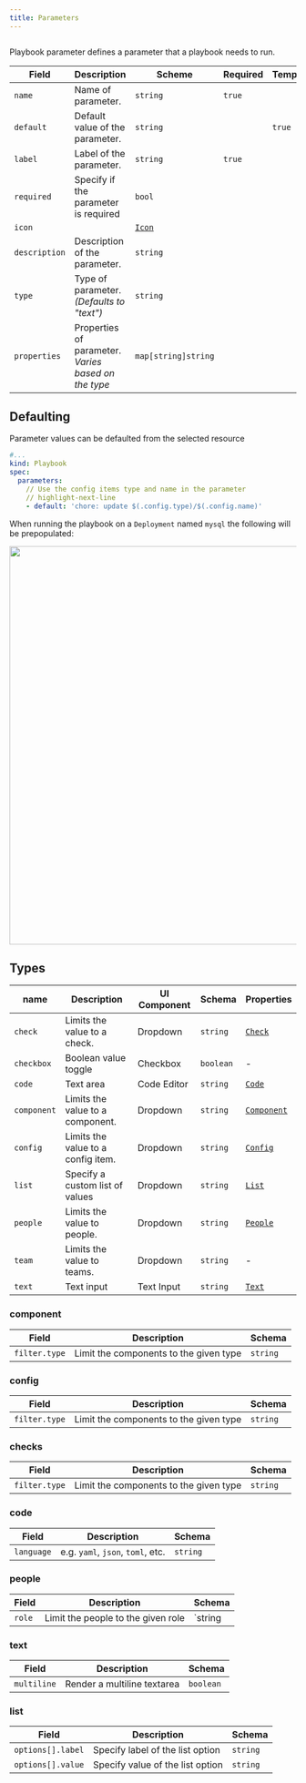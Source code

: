 ```yaml
---
title: Parameters
---
```


```yaml title="scale-deployment.yaml" file=../../../modules/mission-control/fixtures/playbooks/scale-deployment.yaml

```

Playbook parameter defines a parameter that a playbook needs to run.

| Field         | Description                                         | Scheme                          | Required | Templatable |
| ------------- | --------------------------------------------------- | ------------------------------- | -------- | ----------- |
| `name`        | Name of parameter.                                  | `string`                        | `true`   |
| `default`     | Default value of the parameter.                     | `string`                        |          | `true`      |
| `label`       | Label of the parameter.                             | `string`                        | `true`   |
| `required`    | Specify if the parameter is required                | `bool`                          |          |
| `icon`        |                                                     | [`Icon`](/reference/types#icon) |          |
| `description` | Description of the parameter.                       | `string`                        |          |
| `type`        | Type of parameter. _(Defaults to "text")_           | `string`                        |          |
| `properties`  | Properties of parameter. _Varies based on the type_ | `map[string]string`             |          |

## Defaulting

Parameter values can be defaulted from the selected resource

```yaml title="default parameters.yaml"
#...
kind: Playbook
spec:
  parameters:
    // Use the config items type and name in the parameter
    // highlight-next-line
    - default: 'chore: update $(.config.type)/$(.config.name)'
```

When running the playbook on a `Deployment` named `mysql` the following will be prepopulated:

<img src="/img/parameter-defaulting.png" width="700px" className="border-1 border-solid border-gray-200"/>

## Types

| name        | Description                        | UI Component | Schema    | Properties                |
| ----------- | ---------------------------------- | ------------ | --------- | ------------------------- |
| `check`     | Limits the value to a check.       | Dropdown     | `string`  | [`Check`](#checks)        |
| `checkbox`  | Boolean value toggle               | Checkbox     | `boolean` | -                         |
| `code`      | Text area                          | Code Editor  | `string`  | [`Code`](#code)           |
| `component` | Limits the value to a component.   | Dropdown     | `string`  | [`Component`](#component) |
| `config`    | Limits the value to a config item. | Dropdown     | `string`  | [`Config`](#config)       |
| `list`      | Specify a custom list of values    | Dropdown     | `string`  | [`List`](#list)           |
| `people`    | Limits the value to people.        | Dropdown     | `string`  | [`People`](#people)       |
| `team`      | Limits the value to teams.         | Dropdown     | `string`  | -                         |
| `text`      | Text input                         | Text Input   | `string`  | [`Text`](#text)           |

### component

| Field         | Description                            | Schema   |
| ------------- | -------------------------------------- | -------- |
| `filter.type` | Limit the components to the given type | `string` |

### config

| Field         | Description                            | Schema   |
| ------------- | -------------------------------------- | -------- |
| `filter.type` | Limit the components to the given type | `string` |

### checks

| Field         | Description                            | Schema   |
| ------------- | -------------------------------------- | -------- |
| `filter.type` | Limit the components to the given type | `string` |

### code

| Field      | Description                       | Schema   |
| ---------- | --------------------------------- | -------- |
| `language` | e.g. `yaml`, `json`, `toml`, etc. | `string` |

### people

| Field  | Description                        | Schema  |
| ------ | ---------------------------------- | ------- |
| `role` | Limit the people to the given role | `string |

### text

| Field       | Description                 | Schema    |
| ----------- | --------------------------- | --------- |
| `multiline` | Render a multiline textarea | `boolean` |

### list

| Field             | Description                      | Schema   |
| ----------------- | -------------------------------- | -------- |
| `options[].label` | Specify label of the list option | `string` |
| `options[].value` | Specify value of the list option | `string` |

